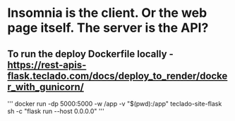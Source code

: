 # Insomnia is the client. Or the web page itself. The server is the API?

## To run the deploy Dockerfile locally - https://rest-apis-flask.teclado.com/docs/deploy_to_render/docker_with_gunicorn/

'''
docker run -dp 5000:5000 -w /app -v "$(pwd):/app" teclado-site-flask sh -c "flask run --host 0.0.0.0"
'''
